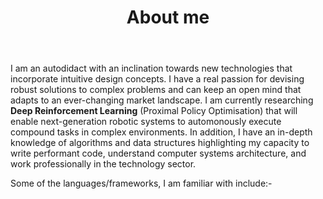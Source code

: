 ﻿---
title: 'About me'
avatar: './me.jpg'
skills:
  - Java
  - Python
  - JavaScript (ES6+)
  - Kotlin
  - React
  - Node.js
  - GatsbyJS
  - Firebase
  - Git
  - AWS
---

I am an autodidact with an inclination towards new technologies that incorporate intuitive design concepts. I have a real passion for devising robust solutions to complex problems and can keep an open mind that adapts to an ever-changing market landscape. I am currently researching <b>Deep Reinforcement Learning</b> (Proximal Policy Optimisation) that will enable next-generation robotic systems to automonously execute compound tasks in complex environments. In addition, I have an in-depth knowledge of algorithms and data structures highlighting my capacity to write performant code, understand computer systems architecture, and work professionally in the technology sector.

Some of the languages/frameworks, I am familiar with include:-

